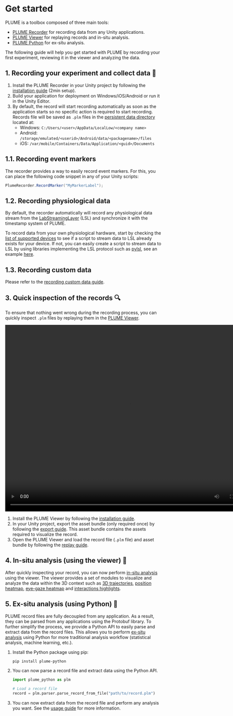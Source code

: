 # Get started

PLUME is a toolbox composed of three main tools:

- [PLUME Recorder](./recorder/index.md) for recording data from any Unity applications.
- [PLUME Viewer](./viewer/index.md) for replaying records and in-situ analysis.
- [PLUME Python](./python/index.md) for ex-situ analysis.

The following guide will help you get started with PLUME by recording your first experiment, reviewing it in the viewer and analyzing the data.

## 1. Recording your experiment and collect data 🧪

1. Install the PLUME Recorder in your Unity project by following the [installation guide](./recorder/installation.md) (2min setup).
2. Build your application for deployment on Windows/iOS/Android or run it in the Unity Editor.
3. By default, the record will start recording automatically as soon as the application starts so no specific action is required to start recording. Records file will be saved as `.plm` files in the [persistent data directory](https://docs.unity3d.com/ScriptReference/Application-persistentDataPath.html) located at:
      * Windows: `C:/Users/<user>/AppData/LocalLow/<company name>`
      * Android: `/storage/emulated/<userid>/Android/data/<packagename>/files`
      * iOS: `/var/mobile/Containers/Data/Application/<guid>/Documents`

## 1.1. Recording event markers

The recorder provides a way to easily record event markers. For this, you can place the following code snippet in any of your Unity scripts:

```csharp
PlumeRecorder.RecordMarker("MyMarkerLabel");
```

## 1.2. Recording physiological data

By default, the recorder automatically will record any physiological data stream from the [LabStreamingLayer](https://labstreaminglayer.org/#/) (LSL) and synchronize it with the timestamp system of PLUME.

To record data from your own physiological hardware, start by checking the [list of supported devices](https://labstreaminglayer.readthedocs.io/info/supported_devices.html) to see if a script to stream data to LSL already exists for your device. If not, you can easily create a script to stream data to LSL by using libraries implementing the LSL protocol such as [pylsl](https://pypi.org/project/pylsl/), see an example [here](https://github.com/labstreaminglayer/pylsl/blob/cbddf03f3e6b644762b016d66d9347b4a3169865/pylsl/examples/SendData.py).

## 1.3. Recording custom data

Please refer to the [recording custom data guide](./recorder/advanced/recording-custom-data.md).

## 3. Quick inspection of the records 🔍

To ensure that nothing went wrong during the recording process, you can quickly inspect `.plm` files by replaying them in the [PLUME Viewer](./viewer/index.md).

<video width="800" height="600" controls autoplay loop>
    <source src="../viewer/videos/replay.mp4" type="video/mp4">
    Your browser does not support the video tag.
</video>

1. Install the PLUME Viewer by following the [installation guide](./viewer/installation.md).
2. In your Unity project, export the asset bundle (only required once) by following the [export guide](./recorder/advanced/asset-bundle.md#exporting-an-asset-bundle). This asset bundle contains the assets required to visualize the record.
3. Open the PLUME Viewer and load the record file (`.plm` file) and asset bundle by following the [replay guide](./viewer/replay.md). 

## 4. In-situ analysis (using the viewer) 🔬

After quickly inspecting your record, you can now perform [in-situ analysis](./viewer/in-situ-analysis/index.md) using the viewer. The viewer provides a set of modules to visualize and analyze the data within the 3D context such as [3D trajectories](./viewer/in-situ-analysis/trajectories.md), [position heatmap](./viewer/in-situ-analysis/position-heatmap.md), [eye-gaze heatmap](./viewer/in-situ-analysis/eye-gaze-heatmap.md) and [interactions highlights](./viewer/in-situ-analysis/interactions-highlights.md).

## 5. Ex-situ analysis (using Python) 🔬

PLUME record files are fully decoupled from any application. As a result, they can be parsed from any applications using the Protobuf library. To further simplify the process, we provide a Python API to easily parse and extract data from the record files. This allows you to perform [ex-situ analysis](./python/ex-situ-analysis/index.md) using Python for more traditional analysis workflow (statistical analysis, machine learning, etc.).

1. Install the Python package using pip:
    ```bash
    pip install plume-python
    ```
2. You can now parse a record file and extract data using the Python API. 
    ```python
    import plume_python as plm

    # Load a record file
    record = plm.parser.parse_record_from_file("path/to/record.plm")
    ```
3. You can now extract data from the record file and perform any analysis you want. See the [usage guide](./python/usage.md) for more information.